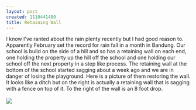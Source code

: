 ```yaml
--- 
layout: post
created: 1110441480
title: Retaining Wall
---
```

I know I've ranted about the rain plenty recently but I had good reason to.  Apparently February set the record for rain fall in a month in Bandung.  Our school is build on the side of a hill and so has a retaining wall on each end, one holding the property up the hill off the school and one holding our school off the next property in a step like process.  The retaining wall at the bottom of the school started sagging about a week ago and we are in danger of losing the playground.  Here is a picture of them restoring the wall.  It looks like a ditch but on the right is actually a retaining wall that is sagging with a fence on top of it.  To the right of the wall is an 8 foot drop.<br /><br /><img src="/sites/default/files/blog/bl-retaining.jpg" />
